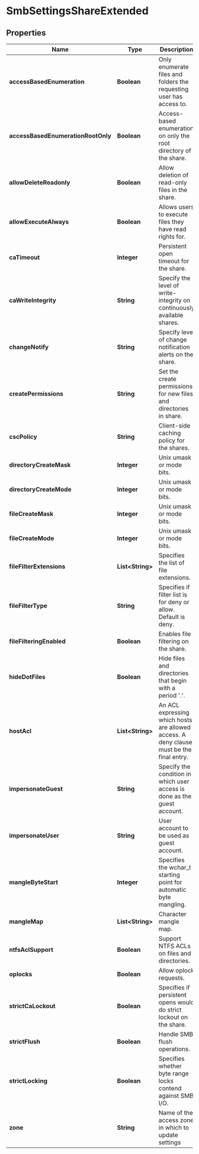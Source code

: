 
# SmbSettingsShareExtended

## Properties
Name | Type | Description | Notes
------------ | ------------- | ------------- | -------------
**accessBasedEnumeration** | **Boolean** | Only enumerate files and folders the requesting user has access to. |  [optional]
**accessBasedEnumerationRootOnly** | **Boolean** | Access-based enumeration on only the root directory of the share. |  [optional]
**allowDeleteReadonly** | **Boolean** | Allow deletion of read-only files in the share. |  [optional]
**allowExecuteAlways** | **Boolean** | Allows users to execute files they have read rights for. |  [optional]
**caTimeout** | **Integer** | Persistent open timeout for the share. |  [optional]
**caWriteIntegrity** | **String** | Specify the level of write-integrity on continuously available shares. |  [optional]
**changeNotify** | **String** | Specify level of change notification alerts on the share. |  [optional]
**createPermissions** | **String** | Set the create permissions for new files and directories in share. |  [optional]
**cscPolicy** | **String** | Client-side caching policy for the shares. |  [optional]
**directoryCreateMask** | **Integer** | Unix umask or mode bits. |  [optional]
**directoryCreateMode** | **Integer** | Unix umask or mode bits. |  [optional]
**fileCreateMask** | **Integer** | Unix umask or mode bits. |  [optional]
**fileCreateMode** | **Integer** | Unix umask or mode bits. |  [optional]
**fileFilterExtensions** | **List&lt;String&gt;** | Specifies the list of file extensions. |  [optional]
**fileFilterType** | **String** | Specifies if filter list is for deny or allow. Default is deny. |  [optional]
**fileFilteringEnabled** | **Boolean** | Enables file filtering on the share. |  [optional]
**hideDotFiles** | **Boolean** | Hide files and directories that begin with a period &#39;.&#39;. |  [optional]
**hostAcl** | **List&lt;String&gt;** | An ACL expressing which hosts are allowed access. A deny clause must be the final entry. |  [optional]
**impersonateGuest** | **String** | Specify the condition in which user access is done as the guest account. |  [optional]
**impersonateUser** | **String** | User account to be used as guest account. |  [optional]
**mangleByteStart** | **Integer** | Specifies the wchar_t starting point for automatic byte mangling. |  [optional]
**mangleMap** | **List&lt;String&gt;** | Character mangle map. |  [optional]
**ntfsAclSupport** | **Boolean** | Support NTFS ACLs on files and directories. |  [optional]
**oplocks** | **Boolean** | Allow oplock requests. |  [optional]
**strictCaLockout** | **Boolean** | Specifies if persistent opens would do strict lockout on the share. |  [optional]
**strictFlush** | **Boolean** | Handle SMB flush operations. |  [optional]
**strictLocking** | **Boolean** | Specifies whether byte range locks contend against SMB I/O. |  [optional]
**zone** | **String** | Name of the access zone in which to update settings |  [optional]



